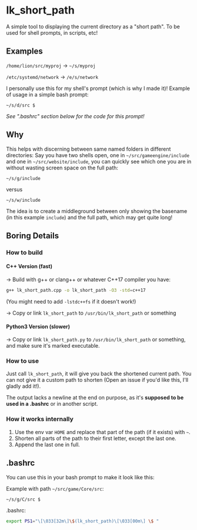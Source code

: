 # lk_short_path

A simple tool to displaying the current directory as a "short path". To be used for shell prompts, in scripts, etc!

## Examples

`/home/lion/src/myproj` → `~/s/myproj`

`/etc/systemd/network` → `/e/s/network`

I personally use this for my shell's prompt (which is why I made it)! 
Example of usage in a simple bash prompt:

`~/s/d/src $ `

*See ".bashrc" section below for the code for this prompt!*

## Why

This helps with discerning between same named folders in different directories:
Say you have two shells open, one in `~/src/gameengine/include` and one in `~/src/website/include`, you can quickly see which one you are in without wasting screen space on the full path:

`~/s/g/include`

versus

`~/s/w/include`

The idea is to create a middleground between only showing the basename (in this example `include`) and the full path, which may get quite long!

## Boring Details

### How to build

#### C++ Version (fast)
→ Build with g++ or clang++ or whatever C++17 compiler you have:
  ```bash
  g++ lk_short_path.cpp -o lk_short_path -O3 -std=c++17
  ```
  (You might need to add `-lstdc++fs` if it doesn't work!)
  
→ Copy or link `lk_short_path` to `/usr/bin/lk_short_path` or something

#### Python3 Version (slower)

→ Copy or link `lk_short_path.py` to `/usr/bin/lk_short_path` or something, and make sure it's marked executable.

### How to use

Just call `lk_short_path`, it will give you back the shortened current path. You can not give it a custom path to shorten (Open an issue if you'd like this, I'll gladly add it!).

The output lacks a newline at the end on purpose, as it's **supposed to be used in a .bashrc** or in another script.

### How it works internally

1. Use the env var `HOME` and replace that part of the path (if it exists) with `~`.
2. Shorten all parts of the path to their first letter, except the last one.
3. Append the last one in full. 

## .bashrc

You can use this in your bash prompt to make it look like this:

Example with path `~/src/game/Core/src`:

`~/s/g/C/src $ `

.bashrc:
```bash
export PS1="\[\033[32m\]\$(lk_short_path)\[\033[00m\] \$ "
```
